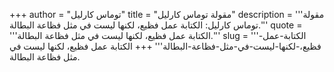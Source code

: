 +++
author = "توماس كارليل"
title = "مقولة توماس كارليل"
description = '''مقولة توماس كارليل: الكتابة عمل فظيع، لكنها ليست في مثل فظاعة البطالة.'''
quote = '''الكتابة عمل فظيع، لكنها ليست في مثل فظاعة البطالة.'''
slug = '''الكتابة-عمل-فظيع،-لكنها-ليست-في-مثل-فظاعة-البطالة'''
+++
الكتابة عمل فظيع، لكنها ليست في مثل فظاعة البطالة.
